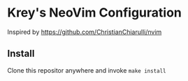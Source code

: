 # Krey's NeoVim Configuration

Inspired by https://github.com/ChristianChiarulli/nvim

## Install

Clone this repositor anywhere and invoke `make install`